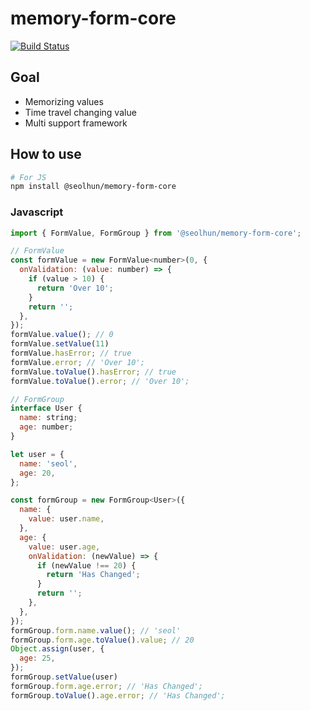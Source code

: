 # memory-form-core

[![Build Status](https://travis-ci.com/Seolhun/memory-form.svg?branch=master)](https://travis-ci.com/Seolhun/memory-form)

## Goal

- Memorizing values
- Time travel changing value
- Multi support framework

## How to use

```bash
# For JS
npm install @seolhun/memory-form-core
```

### Javascript
```js
import { FormValue, FormGroup } from '@seolhun/memory-form-core';

// FormValue
const formValue = new FormValue<number>(0, {
  onValidation: (value: number) => {
    if (value > 10) {
      return 'Over 10';
    }
    return '';
  },
});
formValue.value(); // 0
formValue.setValue(11)
formValue.hasError; // true
formValue.error; // 'Over 10';
formValue.toValue().hasError; // true
formValue.toValue().error; // 'Over 10';

// FormGroup
interface User {
  name: string;
  age: number;
}

let user = {
  name: 'seol',
  age: 20,
};

const formGroup = new FormGroup<User>({
  name: {
    value: user.name,
  },
  age: {
    value: user.age,
    onValidation: (newValue) => {
      if (newValue !== 20) {
        return 'Has Changed';
      }
      return '';
    },
  },
});
formGroup.form.name.value(); // 'seol'
formGroup.form.age.toValue().value; // 20
Object.assign(user, {
  age: 25,
});
formGroup.setValue(user)
formGroup.form.age.error; // 'Has Changed';
formGroup.toValue().age.error; // 'Has Changed';
```
